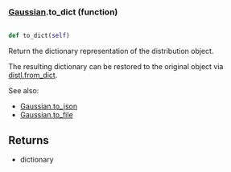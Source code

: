 ### [Gaussian](Gaussian.md).to_dict (function)


```py

def to_dict(self)

```



Return the dictionary representation of the distribution object.

The resulting dictionary can be restored to the original object
via [distl.from_dict](distl.from_dict.md).

See also:

* [Gaussian.to_json](Gaussian.to_json.md)
* [Gaussian.to_file](Gaussian.to_file.md)

Returns
--------
* dictionary

